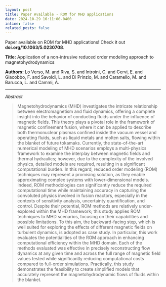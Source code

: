 ```yaml
---
layout: post
title: Paper Available - ROM for MHD applications
date: 2024-10-29 16:11:00-0400
inline: false
related_posts: false
---
```


Paper available on ROM for MHD applications! Check it out **doi.org/10.1063/5.0230708**.

**Title:** Application of a non-intrusive reduced order modeling approach to magnetohydrodynamics

**Authors:** Lo Verso, M. and Riva, S. and Introini, C. and Cervi, E. and Giacobbo, F. and Savoldi, L. and Di Prinzio, M. and Caramello, M. and Barucca, L. and Cammi, A.

---

*Abstract*
> Magnetohydrodynamics (MHD) investigates the intricate relationship between electromagnetism and fluid dynamics, offering a complete insight into the behavior of conducting fluids under the influence of magnetic fields. This theory plays a pivotal role in the framework of magnetic confinement fusion, where it can be applied to describe both thermonuclear plasmas confined inside the vacuum vessel and operating fluids, such as liquid metals and molten salts, flowing within the blanket of future tokamaks. Currently, the state-of-the-art numerical modeling of MHD scenarios employs a multi-physics framework to examine the interplay between magnetic fields and thermal hydraulics; however, due to the complexity of the involved physics, detailed models are required, resulting in a significant computational burden. In this regard, reduced order modeling (ROM) techniques may represent a promising solution, as they enable approximating complex systems with lower-dimensional models. Indeed, ROM methodologies can significantly reduce the required computational time while maintaining accuracy in capturing the convoluted physics involved in fusion reactors, especially in the contexts of sensitivity analysis, uncertainty quantification, and control. Despite their potential, ROM methods are relatively under-explored within the MHD framework; this study applies ROM techniques to MHD scenarios, focusing on their capabilities and possible limitations. To this aim, the backward-facing step, which is well suited for exploring the effects of different magnetic fields on turbulent dynamics, is adopted as case study. In particular, this work evaluates the potentialities of the ROM approach in enhancing computational efficiency within the MHD domain. Each of the methods evaluated was effective in precisely reconstructing flow dynamics at any given time and across the full range of magnetic field values tested while significantly reducing computational costs compared to full-order simulations. Practically, this study demonstrates the feasibility to create simplified models that accurately represent the magnetohydrodynamic flows of fluids within the blanket.
